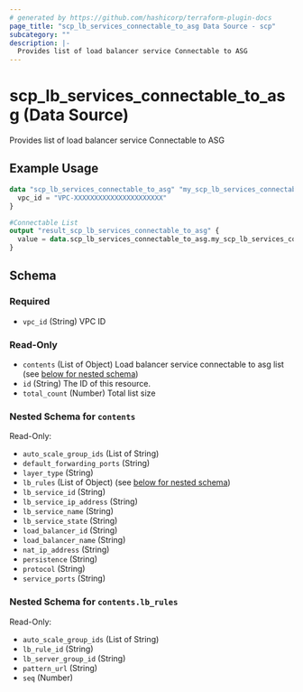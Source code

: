 ```yaml
---
# generated by https://github.com/hashicorp/terraform-plugin-docs
page_title: "scp_lb_services_connectable_to_asg Data Source - scp"
subcategory: ""
description: |-
  Provides list of load balancer service Connectable to ASG
---
```


# scp_lb_services_connectable_to_asg (Data Source)

Provides list of load balancer service Connectable to ASG

## Example Usage

```terraform
data "scp_lb_services_connectable_to_asg" "my_scp_lb_services_connectable_to_asg" {
  vpc_id = "VPC-XXXXXXXXXXXXXXXXXXXXXX"
}

#Connectable List
output "result_scp_lb_services_connectable_to_asg" {
  value = data.scp_lb_services_connectable_to_asg.my_scp_lb_services_connectable_to_asg
}
```

<!-- schema generated by tfplugindocs -->
## Schema

### Required

- `vpc_id` (String) VPC ID

### Read-Only

- `contents` (List of Object) Load balancer service connectable to asg list (see [below for nested schema](#nestedatt--contents))
- `id` (String) The ID of this resource.
- `total_count` (Number) Total list size

<a id="nestedatt--contents"></a>
### Nested Schema for `contents`

Read-Only:

- `auto_scale_group_ids` (List of String)
- `default_forwarding_ports` (String)
- `layer_type` (String)
- `lb_rules` (List of Object) (see [below for nested schema](#nestedobjatt--contents--lb_rules))
- `lb_service_id` (String)
- `lb_service_ip_address` (String)
- `lb_service_name` (String)
- `lb_service_state` (String)
- `load_balancer_id` (String)
- `load_balancer_name` (String)
- `nat_ip_address` (String)
- `persistence` (String)
- `protocol` (String)
- `service_ports` (String)

<a id="nestedobjatt--contents--lb_rules"></a>
### Nested Schema for `contents.lb_rules`

Read-Only:

- `auto_scale_group_ids` (List of String)
- `lb_rule_id` (String)
- `lb_server_group_id` (String)
- `pattern_url` (String)
- `seq` (Number)


